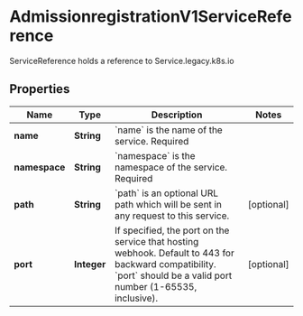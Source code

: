 

# AdmissionregistrationV1ServiceReference

ServiceReference holds a reference to Service.legacy.k8s.io

## Properties

| Name | Type | Description | Notes |
|------------ | ------------- | ------------- | -------------|
|**name** | **String** | &#x60;name&#x60; is the name of the service. Required |  |
|**namespace** | **String** | &#x60;namespace&#x60; is the namespace of the service. Required |  |
|**path** | **String** | &#x60;path&#x60; is an optional URL path which will be sent in any request to this service. |  [optional] |
|**port** | **Integer** | If specified, the port on the service that hosting webhook. Default to 443 for backward compatibility. &#x60;port&#x60; should be a valid port number (1-65535, inclusive). |  [optional] |



